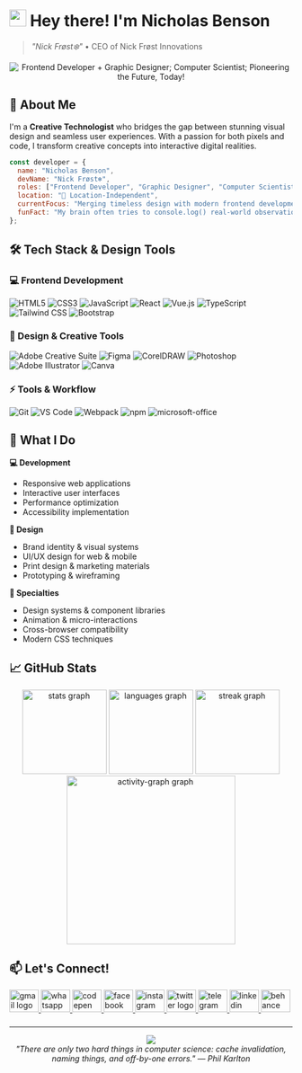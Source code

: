 # <img src="https://fouye-calc.vercel.app/images/logo.png" width="30"/> Hey there!  I'm Nicholas Benson
> *"Nick Frøst❄️"* • CEO of Nick Frøst Innovations

<div align="center">
 <img src="https://readme-typing-svg.herokuapp.com?font=Fira+Code&weight=500&size=24&duration=3000&pause=1000&color=00D4FF&center=true&vCenter=true&multiline=true&width=600&height=100&lines=Frontend+Developer+%2B+Graphic+Designer;Computer+Scientist;Pioneering+the+Future%2C+Today!" alt="Frontend Developer + Graphic Designer; Computer Scientist; Pioneering the Future, Today!" />
</div>

## 🎨 About Me

I'm a **Creative Technologist** who bridges the gap between stunning visual design and seamless user experiences. With a passion for both pixels and code, I transform creative concepts into interactive digital realities.

```javascript
const developer = {
  name: "Nicholas Benson",
  devName: "Nick Frøst❄️",
  roles: ["Frontend Developer", "Graphic Designer", "Computer Scientist"],
  location: "📍 Location-Independent",
  currentFocus: "Merging timeless design with modern frontend development to deliver polished, accessible products.",
  funFact: "My brain often tries to console.log() real-world observations, especially when I'm deep in research."
};
```

## 🛠️ Tech Stack & Design Tools

### 💻 Frontend Development
![HTML5](https://img.shields.io/badge/HTML5-E34F26?style=for-the-badge&logo=html5&logoColor=white)
![CSS3](https://img.shields.io/badge/CSS3-1572B6?style=for-the-badge&logo=css3&logoColor=white)
![JavaScript](https://img.shields.io/badge/JavaScript-F7DF1E?style=for-the-badge&logo=javascript&logoColor=black)
![React](https://img.shields.io/badge/React-20232A?style=for-the-badge&logo=react&logoColor=61DAFB)
![Vue.js](https://img.shields.io/badge/Vue.js-35495E?style=for-the-badge&logo=vuedotjs&logoColor=4FC08D)
![TypeScript](https://img.shields.io/badge/TypeScript-007ACC?style=for-the-badge&logo=typescript&logoColor=white)
![Tailwind CSS](https://img.shields.io/badge/Tailwind_CSS-38B2AC?style=for-the-badge&logo=tailwind-css&logoColor=white)
![Bootstrap](https://img.shields.io/badge/Bootstrap-7952B3?style=for-the-badge&logo=bootstrap&logoColor=white)

### 🎨 Design & Creative Tools
![Adobe Creative Suite](https://img.shields.io/badge/Adobe%20Creative%20Suite-DA1F26?style=for-the-badge&logo=adobe&logoColor=white)
![Figma](https://img.shields.io/badge/Figma-F24E1E?style=for-the-badge&logo=figma&logoColor=white)
![CorelDRAW](https://img.shields.io/badge/CorelDRAW-00A86B?style=for-the-badge&logo=coreldraw&logoColor=white)
![Photoshop](https://img.shields.io/badge/Adobe%20Photoshop-31A8FF?style=for-the-badge&logo=adobephotoshop&logoColor=white)
![Adobe Illustrator](https://img.shields.io/badge/Adobe%20Illustrator-FF9A00?style=for-the-badge&logo=adobeillustrator&logoColor=white)
![Canva](https://img.shields.io/badge/Canva-%2300C4CC.svg?style=for-the-badge&logo=Canva&logoColor=white)

### ⚡ Tools & Workflow
![Git](https://img.shields.io/badge/Git-F05032?style=for-the-badge&logo=git&logoColor=white)
![VS Code](https://img.shields.io/badge/VS_Code-0078D4?style=for-the-badge&logo=visualstudiocode&logoColor=white)
![Webpack](https://img.shields.io/badge/Webpack-8DD6F9?style=for-the-badge&logo=webpack&logoColor=black)
![npm](https://img.shields.io/badge/npm-CB3837?style=for-the-badge&logo=npm&logoColor=white)
![microsoft-office](https://img.shields.io/badge/Microsoft_Office-D83B01?style=for-the-badge&logo=microsoft-office&logoColor=white)

## 🎯 What I Do

**💻 Development**
- Responsive web applications
- Interactive user interfaces
- Performance optimization
- Accessibility implementation

**🎨 Design**
- Brand identity & visual systems
- UI/UX design for web & mobile
- Print design & marketing materials
- Prototyping & wireframing

**🚀 Specialties**
- Design systems & component libraries
- Animation & micro-interactions
- Cross-browser compatibility
- Modern CSS techniques


## 📈 GitHub Stats

<div align="center">
  <img src="https://github-readme-stats.vercel.app/api?username=NickFrost2&hide_title=false&hide_rank=false&show_icons=true&include_all_commits=true&count_private=true&disable_animations=true&theme=tokyonight&locale=en&hide_border=true&order=1&custom_title=GitHub%20Stats" height="150" alt="stats graph"  />
  <img src="https://github-readme-stats.vercel.app/api/top-langs?username=NickFrost2&locale=en&hide_title=false&layout=compact&card_width=320&langs_count=5&theme=tokyonight&hide_border=true&order=2" height="150" alt="languages graph"  />
  <img src="https://streak-stats.demolab.com?user=NickFrost2&locale=en&mode=daily&theme=tokyonight&hide_border=true&border_radius=5&order=3" height="150" alt="streak graph"  />
  <img src="https://github-readme-activity-graph.vercel.app/graph?username=NickFrost2&radius=16&theme=tokyo-night&area=true&order=5&custom_title=Activity%20Graph&hide_border=true" height="300" alt="activity-graph graph"  />
</div>

## 📫 Let's Connect!

<div align="left">
  <a href="bensonnicholas206@gmail.com" target="_blank">
    <img src="https://raw.githubusercontent.com/maurodesouza/profile-readme-generator/master/src/assets/icons/social/gmail/default.svg" width="52" height="40" alt="gmail logo"  />
  </a>
  <a href="https://wa.me/message/VQDOCBOCB&MMK1" target="_blank">
    <img src="https://raw.githubusercontent.com/maurodesouza/profile-readme-generator/master/src/assets/icons/social/whatsapp/default.svg" width="52" height="40" alt="whatsapp logo"  />
  </a>
  <a href="https://codepen.io/Nick-Frost2" target="_blank">
    <img src="https://raw.githubusercontent.com/maurodesouza/profile-readme-generator/master/src/assets/icons/social/codepen/default.svg" width="52" height="40" alt="codepen logo"  />
  </a>
  <a href="https://facebook.com/profile.php?id=100076928378178" target="_blank">
    <img src="https://raw.githubusercontent.com/maurodesouza/profile-readme-generator/master/src/assets/icons/social/facebook/default.svg" width="52" height="40" alt="facebook logo"  />
  </a>
  <a href=" https://www.instagram.com/nickfrst/" target="_blank">
    <img src="https://raw.githubusercontent.com/maurodesouza/profile-readme-generator/master/src/assets/icons/social/instagram/default.svg" width="52" height="40" alt="instagram logo"  />
  </a>
  <a href="https://x.com/NBenson57814" target="_blank">
    <img src="https://raw.githubusercontent.com/maurodesouza/profile-readme-generator/master/src/assets/icons/social/twitter/default.svg" width="52" height="40" alt="twitter logo"  />
  </a>
  <a href="https://t.me/nick_frost2" target="_blank">
    <img src="https://raw.githubusercontent.com/maurodesouza/profile-readme-generator/master/src/assets/icons/social/telegram/default.svg" width="52" height="40" alt="telegram logo"  />
  </a>
  <a href=" www.linkedin.com/in/nickfrost2" target="_blank">
    <img src="https://raw.githubusercontent.com/maurodesouza/profile-readme-generator/master/src/assets/icons/social/linkedin/default.svg" width="52" height="40" alt="linkedin logo"  />
  </a>
  <a href="https://www.behance.net/bensonnicholas" target="_blank">
    <img src="https://raw.githubusercontent.com/maurodesouza/profile-readme-generator/master/src/assets/icons/social/behance/default.svg" width="52" height="40" alt="behance logo"  />
  </a>
</div>

###

---

<div align="center">
  <img src="https://hits.sh/github.com/NickFrost2.svg?style=for-the-badge&label=Profile%20view&extraCount=20&color=00d4ff&labelColor=001014&logo=github"/>
</div>

<div align="center">
  <i>"There are only two hard things in computer science: cache invalidation, naming things, and off-by-one errors."
— Phil Karlton</i>
</div>
